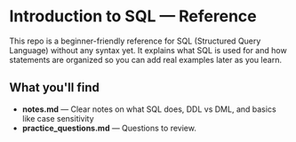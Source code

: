 # Introduction to SQL — Reference

This repo is a beginner-friendly reference for SQL (Structured Query Language) without any syntax yet. It explains what SQL is used for and how statements are organized so you can add real examples later as you learn.

## What you'll find
- **notes.md** — Clear notes on what SQL does, DDL vs DML, and basics like case sensitivity
- **practice_questions.md** — Questions to review.
